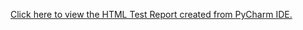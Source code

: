 [Click here to view the HTML Test Report created from PyCharm IDE.](https://htmlpreview.github.io/?https://github.com/burkisilin/RoofStacks_API_Test_Case/blob/master/Test%20Results/Test%20Results%20-%204.12.2022.html)


